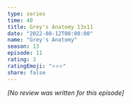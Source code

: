 ```yaml
---
type: series
time: 40
title: Grey's Anatomy 13x11
date: "2022-08-12T00:00:00"
name: "Grey's Anatomy"
season: 13
episode: 11
rating: 3
ratingEmoji: "⭐️⭐️⭐️"
share: false
---
```


_[No review was written for this episode]_
